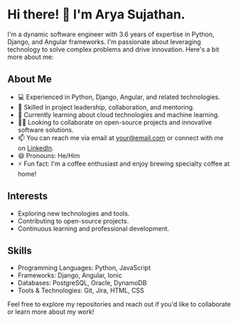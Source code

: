 # Hi there! 👋 I'm Arya Sujathan.

I'm a dynamic software engineer with 3.6 years of expertise in Python, Django, and Angular frameworks. I'm passionate about leveraging technology to solve complex problems and drive innovation. Here's a bit more about me:

## About Me

- 💻 Experienced in Python, Django, Angular, and related technologies.
- 🚀 Skilled in project leadership, collaboration, and mentoring.
- 🌱 Currently learning about cloud technologies and machine learning.
- 👯‍♂️ Looking to collaborate on open-source projects and innovative software solutions.
- 📫 You can reach me via email at [your@email.com](mailto:your@email.com) or connect with me on [LinkedIn](https://linkedin.com/in/yourprofile).
- 😄 Pronouns: He/Him
- ⚡ Fun fact: I'm a coffee enthusiast and enjoy brewing specialty coffee at home!

## Interests

- Exploring new technologies and tools.
- Contributing to open-source projects.
- Continuous learning and professional development.

## Skills

- Programming Languages: Python, JavaScript
- Frameworks: Django, Angular, Ionic
- Databases: PostgreSQL, Oracle, DynamoDB
- Tools & Technologies: Git, Jira, HTML, CSS

Feel free to explore my repositories and reach out if you'd like to collaborate or learn more about my work!

